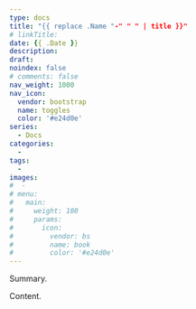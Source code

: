 ```yaml
---
type: docs
title: "{{ replace .Name "-" " " | title }}"
# linkTitle:
date: {{ .Date }}
description: 
draft:
noindex: false
# comments: false
nav_weight: 1000
nav_icon:
  vendor: bootstrap
  name: toggles
  color: '#e24d0e'
series:
  - Docs
categories:
  - 
tags:
  - 
images:
#  - 
# menu:
#   main:
#     weight: 100
#     params:
#       icon:
#         vendor: bs
#         name: book
#         color: '#e24d0e'
---
```


Summary.

<!--more-->

Content.
